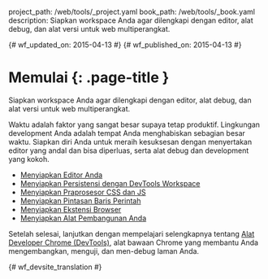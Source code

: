 project_path: /web/tools/_project.yaml
book_path: /web/tools/_book.yaml
description: Siapkan workspace Anda agar dilengkapi dengan editor, alat debug, dan alat versi untuk web multiperangkat.

{# wf_updated_on: 2015-04-13 #}
{# wf_published_on: 2015-04-13 #}

# Memulai {: .page-title }

Siapkan workspace Anda agar dilengkapi dengan editor, alat debug, dan alat versi untuk web multiperangkat.

Waktu adalah faktor yang sangat besar supaya tetap produktif. Lingkungan development Anda adalah tempat Anda menghabiskan sebagian besar waktu. Siapkan diri Anda untuk meraih kesuksesan dengan menyertakan editor yang andal dan bisa diperluas, serta alat debug dan development yang kokoh.

* [Menyiapkan Editor Anda](setup-editor)
* [Menyiapkan Persistensi dengan DevTools Workspace](setup-workflow)
* [Menyiapkan Praprosesor CSS dan JS](setup-preprocessors)
* [Menyiapkan Pintasan Baris Perintah](setup-shortcuts)
* [Menyiapkan Ekstensi Browser](setup-extensions)
* [Menyiapkan Alat Pembangunan Anda](setup-buildtools)

Setelah selesai, lanjutkan dengan mempelajari selengkapnya tentang [Alat Developer Chrome (DevTools)](/web/tools/chrome-devtools), alat bawaan Chrome yang membantu Anda mengembangkan, menguji, dan men-debug laman Anda.


{# wf_devsite_translation #}
